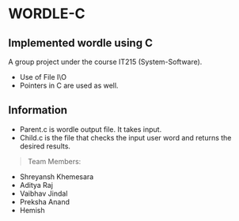 # WORDLE-C
## Implemented wordle using C
A group project under the course IT215 (System-Software).
- Use of File I\O
- Pointers in C are used as well.

## Information

- Parent.c is wordle output file. It takes input.
- Child.c is the file that checks the input user word and returns the desired results.

> Team Members:
- Shreyansh Khemesara
- Aditya Raj
- Vaibhav Jindal 
- Preksha Anand
- Hemish
